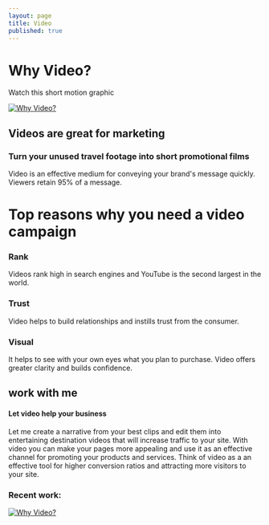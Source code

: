 ```yaml
---
layout: page
title: Video
published: true
---
```


# Why Video?
Watch this short motion graphic

[![Why Video?](http://img.youtube.com/vi/VgIPMffAnoo/0.jpg)](http://www.youtube.com/watch?v=VgIPMffAnoo)

## Videos are great for marketing

### Turn your unused travel footage into short promotional films
Video is an effective medium for conveying your brand's message quickly. Viewers retain 95% of a message.

# Top reasons why you need a video campaign

### Rank
Videos rank high in search engines and YouTube is the second largest in the world.

### Trust
Video helps to build relationships and instills trust from the consumer.

### Visual
It helps to see with your own eyes what you plan to purchase. Video offers greater clarity and builds confidence.


## work with me

#### Let video help your business
Let me create a narrative from your best clips and edit them into entertaining destination videos that will increase traffic to your site. With video you can make your pages more appealing and use it as an effective channel for promoting your products and services. Think of video as a an effective tool for higher conversion ratios and attracting more visitors to your site.

### Recent work:
[![Why Video?](http://img.youtube.com/vi/PJ27u4tHZk4/0.jpg)](http://www.youtube.com/watch?v=PJ27u4tHZk4)
